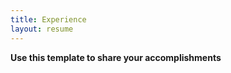 ```yaml
---
title: Experience
layout: resume
---
```


<b> Use this template to share your accomplishments </b>  
